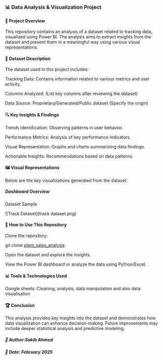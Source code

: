 ### 📊 Data Analysis & Visualization Project

#### 📝 Project Overview

This repository contains an analysis of a dataset related to tracking data, visualized using Power BI. The analysis aims to extract insights from the dataset and present them in a meaningful way using various visual representations.

#### 📂 Dataset Description

The dataset used in this project includes:

Tracking Data: Contains information related to various metrics and user activity.

Columns Analyzed: (List key columns after reviewing the dataset)

Data Source: Proprietary/Generated/Public dataset (Specify the origin)

#### 🔍 Key Insights & Findings

Trends Identification: Observing patterns in user behavior.

Performance Metrics: Analysis of key performance indicators.

Visual Representation: Graphs and charts summarizing data findings.

Actionable Insights: Recommendations based on data patterns.

#### 🖼️ Visual Representations

Below are the key visualizations generated from the dataset:

##### Dashboard Overview


Dataset Sample

![Track Dataset](track dataset.png)

#### 📌 How to Use This Repository

Clone the repository:

git clone [plant_sales_analysis](https://github.com/sakibahmed-da/plant_sales_analysis.git)

Open the dataset and explore the insights.

View the Power BI dashboard or analyze the data using Python/Excel.

#### 📊 Tools & Technologies Used

Google sheets: Cleaning, analysis, data manipulation and also data visualisation

#### 🏆 Conclusion

This analysis provides key insights into the dataset and demonstrates how data visualization can enhance decision-making. Future improvements may include deeper statistical analysis and predictive modeling.

##### 📌 Author:Sakib Ahmed
##### 📅 Date: February 2025

